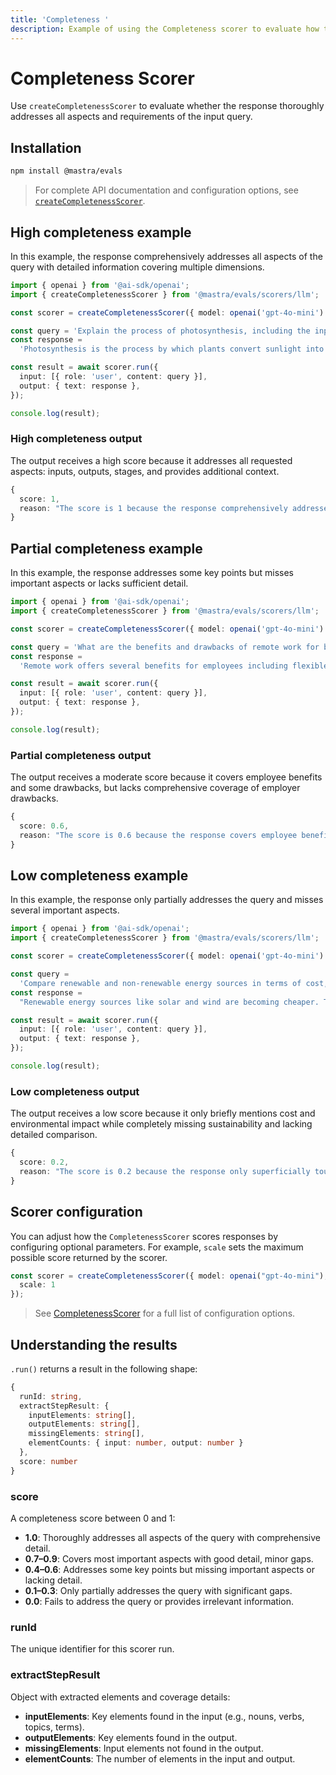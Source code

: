 ```yaml
---
title: 'Completeness '
description: Example of using the Completeness scorer to evaluate how thoroughly responses address all aspects of a query.
---
```


# Completeness Scorer

Use `createCompletenessScorer` to evaluate whether the response thoroughly addresses all aspects and requirements of the input query.

## Installation

```bash copy
npm install @mastra/evals
```

> For complete API documentation and configuration options, see [`createCompletenessScorer`](/docs/reference/scorers/completeness).

## High completeness example

In this example, the response comprehensively addresses all aspects of the query with detailed information covering multiple dimensions.

```typescript filename="src/example-high-completeness.ts" showLineNumbers copy
import { openai } from '@ai-sdk/openai';
import { createCompletenessScorer } from '@mastra/evals/scorers/llm';

const scorer = createCompletenessScorer({ model: openai('gpt-4o-mini') });

const query = 'Explain the process of photosynthesis, including the inputs, outputs, and stages involved.';
const response =
  'Photosynthesis is the process by which plants convert sunlight into chemical energy. Inputs: Carbon dioxide (CO2) from the air enters through stomata, water (H2O) is absorbed by roots, and sunlight provides energy captured by chlorophyll. The process occurs in two main stages: 1) Light-dependent reactions in the thylakoids convert light energy to ATP and NADPH while splitting water and releasing oxygen. 2) Light-independent reactions (Calvin cycle) in the stroma use ATP, NADPH, and CO2 to produce glucose. Outputs: Glucose (C6H12O6) serves as food for the plant, and oxygen (O2) is released as a byproduct. The overall equation is: 6CO2 + 6H2O + light energy → C6H12O6 + 6O2.';

const result = await scorer.run({
  input: [{ role: 'user', content: query }],
  output: { text: response },
});

console.log(result);
```

### High completeness output

The output receives a high score because it addresses all requested aspects: inputs, outputs, stages, and provides additional context.

```typescript
{
  score: 1,
  reason: "The score is 1 because the response comprehensively addresses all aspects of the query: it explains what photosynthesis is, lists all inputs (CO2, H2O, sunlight), describes both stages in detail (light-dependent and light-independent reactions), specifies all outputs (glucose and oxygen), and even provides the chemical equation. No significant aspects are missing."
}
```

## Partial completeness example

In this example, the response addresses some key points but misses important aspects or lacks sufficient detail.

```typescript filename="src/example-partial-completeness.ts" showLineNumbers copy
import { openai } from '@ai-sdk/openai';
import { createCompletenessScorer } from '@mastra/evals/scorers/llm';

const scorer = createCompletenessScorer({ model: openai('gpt-4o-mini') });

const query = 'What are the benefits and drawbacks of remote work for both employees and employers?';
const response =
  'Remote work offers several benefits for employees including flexible schedules, no commuting time, and better work-life balance. It also reduces costs for office space and utilities for employers. However, remote work can lead to isolation and communication challenges for employees.';

const result = await scorer.run({
  input: [{ role: 'user', content: query }],
  output: { text: response },
});

console.log(result);
```

### Partial completeness output

The output receives a moderate score because it covers employee benefits and some drawbacks, but lacks comprehensive coverage of employer drawbacks.

```typescript
{
  score: 0.6,
  reason: "The score is 0.6 because the response covers employee benefits (flexibility, no commuting, work-life balance) and one employer benefit (reduced costs), as well as some employee drawbacks (isolation, communication challenges). However, it fails to address potential drawbacks for employers such as reduced oversight, team cohesion challenges, or productivity monitoring difficulties."
}
```

## Low completeness example

In this example, the response only partially addresses the query and misses several important aspects.

```typescript filename="src/example-low-completeness.ts" showLineNumbers copy
import { openai } from '@ai-sdk/openai';
import { createCompletenessScorer } from '@mastra/evals/scorers/llm';

const scorer = createCompletenessScorer({ model: openai('gpt-4o-mini') });

const query =
  'Compare renewable and non-renewable energy sources in terms of cost, environmental impact, and sustainability.';
const response =
  "Renewable energy sources like solar and wind are becoming cheaper. They're better for the environment than fossil fuels.";

const result = await scorer.run({
  input: [{ role: 'user', content: query }],
  output: { text: response },
});

console.log(result);
```

### Low completeness output

The output receives a low score because it only briefly mentions cost and environmental impact while completely missing sustainability and lacking detailed comparison.

```typescript
{
  score: 0.2,
  reason: "The score is 0.2 because the response only superficially touches on cost (renewable getting cheaper) and environmental impact (renewable better than fossil fuels) but provides no detailed comparison, fails to address sustainability aspects, doesn't discuss specific non-renewable sources, and lacks depth in all mentioned areas."
}
```

## Scorer configuration

You can adjust how the `CompletenessScorer` scores responses by configuring optional parameters. For example, `scale` sets the maximum possible score returned by the scorer.

```typescript showLineNumbers copy
const scorer = createCompletenessScorer({ model: openai("gpt-4o-mini"), options: {
  scale: 1
});
```

> See [CompletenessScorer](/docs/reference/scorers/completeness) for a full list of configuration options.

## Understanding the results

`.run()` returns a result in the following shape:

```typescript
{
  runId: string,
  extractStepResult: {
    inputElements: string[],
    outputElements: string[],
    missingElements: string[],
    elementCounts: { input: number, output: number }
  },
  score: number
}
```

### score

A completeness score between 0 and 1:

- **1.0**: Thoroughly addresses all aspects of the query with comprehensive detail.
- **0.7–0.9**: Covers most important aspects with good detail, minor gaps.
- **0.4–0.6**: Addresses some key points but missing important aspects or lacking detail.
- **0.1–0.3**: Only partially addresses the query with significant gaps.
- **0.0**: Fails to address the query or provides irrelevant information.

### runId

The unique identifier for this scorer run.

### extractStepResult

Object with extracted elements and coverage details:

- **inputElements**: Key elements found in the input (e.g., nouns, verbs, topics, terms).
- **outputElements**: Key elements found in the output.
- **missingElements**: Input elements not found in the output.
- **elementCounts**: The number of elements in the input and output.

<GithubLink
  marginTop='mt-16'
  link="https://github.com/mastra-ai/mastra/blob/main/examples/basics/scorers/completeness"
/>
